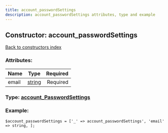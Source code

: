 ```yaml
---
title: account_passwordSettings
description: account_passwordSettings attributes, type and example
---
```

## Constructor: account\_passwordSettings  
[Back to constructors index](index.md)



### Attributes:

| Name     |    Type       | Required |
|----------|:-------------:|---------:|
|email|[string](../types/string.md) | Required|



### Type: [account\_PasswordSettings](../types/account_PasswordSettings.md)


### Example:

```
$account_passwordSettings = ['_' => account_passwordSettings', 'email' => string, ];
```
